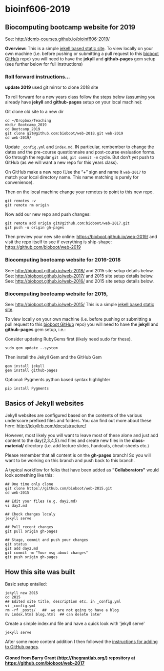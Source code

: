 # bioinf606-2019
## Biocomputing bootcamp website for 2019

See: http://dcmb-courses.github.io/bioinf606-2019/

**Overview:** This is a simple [jekell based static site](http://jekyllrb.com/docs/home/). To view locally on your own machine (i.e. before pushing or submitting a pull 
request to this [bioboot GitHub](https://github.com/bioboot/web-2017) repo) 
you will need to have the **jekyll** and **github-pages** gem setup (see further 
below for full instructions)


### Roll forward instructions...

**update 2019** used git mirror to clone 2018 site

To roll forward for a new years class follow the steps below (assuming you already have **jekyll** and **github-pages** 
setup on your local machine):

Git clone old site to a new dir

  	cd ~/Dropbox/Teaching
  	mkdir Bootcamp_2019
  	cd Bootcamp_2019
  	git clone git@github.com:bioboot/web-2018.git web-2019
  	cd web-2019/
  
Update `_config.yml` and `index.md`. IN particular, rembember to change the dates and the pre-course questionnaire and post-course evaluation forms. Go through the regular `git add`, `git commit -m` cycle. But don’t yet push to GitHub (as we will want a new repo for this years class).
  

On GitHub make a new repo (Use the “+” sign and name it `web-2017` to match your local directory name. This name matching is purely for convenience).

Then on the local machine change your remotes to point to this new repo.

  	git remotes -v   
  	git remote rm origin  

Now add our new repo and push changes:  

  	git remote add origin git@github.com:bioboot/web-2017.git  
  	git push -u origin gh-pages  

Then preview your new site online: https://bioboot.github.io/web-2019/ and visit the repo itself to see if everything is ship-shape: https://github.com/bioboot/web-2019  


### Biocomputing bootcamp website for 2016-2018 

See: http://bioboot.github.io/web-2018/ and 2015 site setup details below.
See: http://bioboot.github.io/web-2017/ and 2015 site setup details below.
See: http://bioboot.github.io/web-2016/ and 2015 site setup details below.


### Biocomputing bootcamp website for 2015, 

See: http://bioboot.github.io/web-2015/ This is a simple [jekell based static site](http://jekyllrb.com/docs/home/). 

To view locally on your own machine (i.e. before pushing or submitting a pull 
request to this [bioboot GitHub](https://github.com/bioboot/web-2015) repo) 
you will need to have the **jekyll** and **github-pages** gem setup, i.e.:

Consider updating RubyGems first (likely need sudo for these).

	sudo gem update --system

Then install the Jekyll Gem and the GitHub Gem

	gem install jekyll
	gem install github-pages

Optional: Pygments python based syntax highlighter

	pip install Pygments


## Basics of Jekyll websites
Jekyll websites are configured based on the contents of the various underscore prefixed files and folders. You can find out more about these here: http://jekyllrb.com/docs/structure/

However, most likely you will want to leave most of these alone and just add  
content to the day{2,3,4,5}.md files and create new files in the **class-material/** 
directory (i.e. add lecture slides, handouts, cheat-sheets etc.)

Please remember that all content is on the **gh-pages** branch! 
So you will want to be working on this branch and push back to this branch.

A typical workflow for folks that have been added as **"Collaborators"** would look something like this:

	## One time only clone
	git clone https://github.com/bioboot/web-2015.git
	cd web-2015

	## Edit your files (e.g. day2.md)
	vi day2.md

	## Check changes localy
	jekyll serve

	## Pull recent changes
	git pull origin gh-pages

	## Stage, commit and push your changes
	git status
	git add day2.md
	git commit -m "Your msg about changes"
	git push origin gh-pages


## How this site was built
Basic setup entailed:

	jekyll new 2015
	cd 2015
	## Edited site title, description etc. in _config.yml
	vi _config.yml  
	rm -rf _posts/   ##  we are not going to have a blog
	mv index.html blog.html  ## can delete later

Create a simple index.md file and have a quick look with 'jekyll serve'

	jekyll serve

After some more content addition I then followed the [instructions for adding 
to GitHub pages](http://jekyllrb.com/docs/github-pages/).

#### Cloned from Barry Grant (http://thegrantlab.org/) repository at https://github.com/bioboot/web-2017
